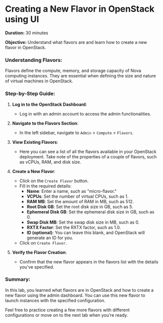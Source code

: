 # Creating a New Flavor in OpenStack using UI

**Duration:** 30 minutes

**Objective:** Understand what flavors are and learn how to create a new flavor in OpenStack.

### Understanding Flavors:
Flavors define the compute, memory, and storage capacity of Nova computing instances. They are essential when defining the size and nature of virtual machines in OpenStack.

### Step-by-Step Guide:

1. **Log in to the OpenStack Dashboard**:
   - Log in with an admin account to access the admin functionalities.

2. **Navigate to the Flavors Section**:
   - In the left sidebar, navigate to `Admin` > `Compute` > `Flavors`.

3. **View Existing Flavors**:
   - Here you can see a list of all the flavors available in your OpenStack deployment. Take note of the properties of a couple of flavors, such as vCPUs, RAM, and disk size.

4. **Create a New Flavor**:
   - Click on the `Create Flavor` button.
   - Fill in the required details:
     - **Name**: Enter a name, such as "micro-flavor."
     - **VCPUs**: Set the number of virtual CPUs, such as 1.
     - **RAM MB**: Set the amount of RAM in MB, such as 512.
     - **Root Disk GB**: Set the root disk size in GB, such as 5.
     - **Ephemeral Disk GB**: Set the ephemeral disk size in GB, such as 0.
     - **Swap Disk MB**: Set the swap disk size in MB, such as 0.
     - **RXTX Factor**: Set the RXTX factor, such as 1.0.
     - **ID (optional)**: You can leave this blank, and OpenStack will generate an ID for you.
   - Click on `Create Flavor`.

5. **Verify the Flavor Creation**:
   - Confirm that the new flavor appears in the flavors list with the details you've specified.

### Summary:
In this lab, you learned what flavors are in OpenStack and how to create a new flavor using the admin dashboard. You can use this new flavor to launch instances with the specified configuration.

Feel free to practice creating a few more flavors with different configurations or move on to the next lab when you're ready.